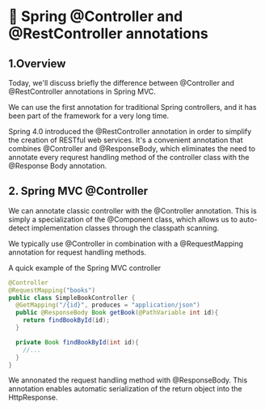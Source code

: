 # 🦁 Spring @Controller and @RestController annotations
## 1.Overview
Today, we'll discuss briefly the difference between @Controller and @RestController annotations in Spring MVC.

We can use the first annotation for traditional Spring controllers, and it has been part of the framework for a very long time.

Spring 4.0 introduced the @RestController annotation in order to simplify the creation of RESTful web services. It's a convenient annotation that combines @Controller and @ResponseBody, which eliminates the need to annotate every requrest handling method of the controller class with the @Response Body annotation.

## 2. Spring MVC @Controller
We can annotate classic controller with the @Controller annotation. This is simply a specialization of the @Component class, which allows us to auto-detect implementation classes through the classpath scanning.

We typically use @Controller in combination with a @RequestMapping annotation for request handling methods.

A quick example of the Spring MVC controller

```java
@Controller
@RequestMapping("books")
public class SimpleBookController {
  @GetMapping("/{id}", produces = "application/json")
  public @ResponseBody Book getBook(@PathVariable int id){
    return findBookById(id);
  }

  private Book findBookById(int id){
    //...
  }
}
```

We annonated the request handling method with @ResponseBody. This annotation enables automatic serialization of the return object into the HttpResponse.













